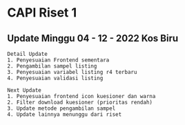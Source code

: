 # CAPI Riset 1

## Update Minggu 04 - 12 - 2022 Kos Biru
```
Detail Update
1. Penyesuaian Frontend sementara
2. Pengambilan sampel listing
3. Penyesuaian variabel listing r4 terbaru
4. Penyesuaian validasi listing

Next Update
1. Penyesuaian frontend icon kuesioner dan warna
2. Filter download kuesioner (prioritas rendah)
3. Update metode pengambilan sampel
4. Update lainnya menunggu dari riset
```
